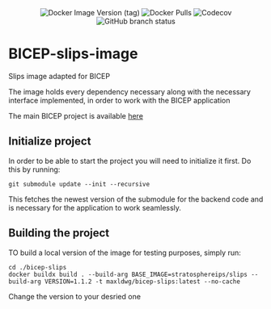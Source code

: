 <div align="center">
<img alt="Docker Image Version (tag)" src="https://img.shields.io/docker/v/maxldwg/bicep-slips/latest?style=for-the-badge&logo=docker&label=Latest%20Version&link=https%3A%2F%2Fhub.docker.com%2Fr%2Fmaxldwg%2Fbicep-slips">
<img alt="Docker Pulls" src="https://img.shields.io/docker/pulls/maxldwg/bicep-slips?style=for-the-badge&logo=docker&logoColor=blue&link=https%3A%2F%2Fhub.docker.com%2Fr%2Fmaxldwg%2Fbicep-slips">
<img alt="Codecov" src="https://img.shields.io/codecov/c/github/maldwg/BICEP-slips?style=for-the-badge">
<img alt="GitHub branch status" src="https://img.shields.io/github/checks-status/maldwg/BICEP-slips/main?style=for-the-badge&label=Tests">
<br>

</div>

# BICEP-slips-image
Slips image adapted for BICEP 


The image holds every dependency necessary along with the necessary interface implemented, in order to work with the BICEP application

The main BICEP project is available [here](https://github.com/maldwg/BICEP/tree/main)

## Initialize project

In order to be able to start the project you will need to initialize it first. Do this by running:

```
git submodule update --init --recursive
```
This fetches the newest version of the submodule for the backend code and is necessary for the application to work seamlessly.


## Building the project
TO build a local version of the image for testing purposes, simply run:
``` 
cd ./bicep-slips
docker buildx build . --build-arg BASE_IMAGE=stratosphereips/slips --build-arg VERSION=1.1.2 -t maxldwg/bicep-slips:latest --no-cache
```
Change the version to your desried one